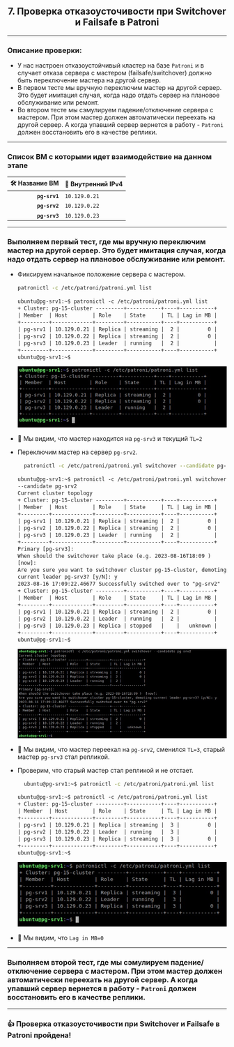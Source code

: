
  <div align="center"><h2> 7. Проверка отказоусточивости при Switchover и Failsafe в Patroni </h2></div>

***
### Описание проверки:
  * У нас настроен отказоустойчивый кластер на базе `Patroni` и в случает отказа сервера с мастером (failsafe/switchover) должно быть переключение мастера на другой сервер.
  * В первом тесте мы вручную переключим мастер на другой сервер. Это будет имитация случая, когда надо отдать сервер на плановое обслуживание или ремонт.
  * Во втором тесте мы сэмулируем падение/отключение сервера с мастером. При этом мастер должен автоматически переехать на другой сервер. А когда упавший сервер вернется в работу - `Patroni` должен восстановить его в качестве реплики.

*** 
### Список ВМ с которыми идет взаимодействие на данном этапе
  :hammer_and_wrench: Название ВМ | :memo: Внутренний IPv4 |
  |--------------:|---------------|
  | **`pg-srv1`** | `10.129.0.21` |
  | **`pg-srv2`** | `10.129.0.22` |      
  | **`pg-srv3`** | `10.129.0.23` |
  
***

### Выполняем первый тест, где мы вручную переключим мастер на другой сервер. Это будет имитация случая, когда надо отдать сервер на плановое обслуживание или ремонт.
  * Фиксируем начальное положение сервера с мастером.
    ```bash
    patronictl -c /etc/patroni/patroni.yml list
    ```
    ```console
    ubuntu@pg-srv1:~$ patronictl -c /etc/patroni/patroni.yml list
    + Cluster: pg-15-cluster ---------+-----------+----+-----------+
    | Member  | Host        | Role    | State     | TL | Lag in MB |
    +---------+-------------+---------+-----------+----+-----------+
    | pg-srv1 | 10.129.0.21 | Replica | streaming |  2 |         0 |
    | pg-srv2 | 10.129.0.22 | Replica | streaming |  2 |         0 |
    | pg-srv3 | 10.129.0.23 | Leader  | running   |  2 |           |
    +---------+-------------+---------+-----------+----+-----------+
    ubuntu@pg-srv1:~$ 
    ```
    <kbd>
      <img src="config_files/test_ha_patroni1.jpg" />
    </kbd>

  * :monocle_face: Мы видим, что мастер находится на `pg-srv3` и текущий `TL=2`

  * Переключим мастер на сервер `pg-srv2`.
    ```bash
      patronictl -c /etc/patroni/patroni.yml switchover --candidate pg-srv2
    ```
    ```console
    ubuntu@pg-srv1:~$ patronictl -c /etc/patroni/patroni.yml switchover --candidate pg-srv2
    Current cluster topology
    + Cluster: pg-15-cluster ---------+-----------+----+-----------+
    | Member  | Host        | Role    | State     | TL | Lag in MB |
    +---------+-------------+---------+-----------+----+-----------+
    | pg-srv1 | 10.129.0.21 | Replica | streaming |  2 |         0 |
    | pg-srv2 | 10.129.0.22 | Replica | streaming |  2 |         0 |
    | pg-srv3 | 10.129.0.23 | Leader  | running   |  2 |           |
    +---------+-------------+---------+-----------+----+-----------+
    Primary [pg-srv3]: 
    When should the switchover take place (e.g. 2023-08-16T18:09 )  [now]: 
    Are you sure you want to switchover cluster pg-15-cluster, demoting current leader pg-srv3? [y/N]: y
    2023-08-16 17:09:22.46677 Successfully switched over to "pg-srv2"
    + Cluster: pg-15-cluster ---------+-----------+----+-----------+
    | Member  | Host        | Role    | State     | TL | Lag in MB |
    +---------+-------------+---------+-----------+----+-----------+
    | pg-srv1 | 10.129.0.21 | Replica | streaming |  2 |         0 |
    | pg-srv2 | 10.129.0.22 | Leader  | running   |  2 |           |
    | pg-srv3 | 10.129.0.23 | Replica | stopped   |    |   unknown |
    +---------+-------------+---------+-----------+----+-----------+
    ubuntu@pg-srv1:~$ 
    ```
      <kbd>
        <img src="config_files/test_ha_patroni2.jpg" />
      </kbd>

  * :monocle_face: Мы видим, что мастер переехал на `pg-srv2`, сменился `TL=3`, старый мастер `pg-srv3` стал репликой.


  * Проверим, что старый мастер стал репликой и не отстает. 
    ```bash
      ubuntu@pg-srv1:~$ patronictl -c /etc/patroni/patroni.yml list
    ```
    ```console
    ubuntu@pg-srv1:~$ patronictl -c /etc/patroni/patroni.yml list
    + Cluster: pg-15-cluster ---------+-----------+----+-----------+
    | Member  | Host        | Role    | State     | TL | Lag in MB |
    +---------+-------------+---------+-----------+----+-----------+
    | pg-srv1 | 10.129.0.21 | Replica | streaming |  3 |         0 |
    | pg-srv2 | 10.129.0.22 | Leader  | running   |  3 |           |
    | pg-srv3 | 10.129.0.23 | Replica | streaming |  3 |         0 |
    +---------+-------------+---------+-----------+----+-----------+
    ubuntu@pg-srv1:~$ 
    ```
      <kbd>
        <img src="config_files/test_ha_patroni3.jpg" />
      </kbd>

  * :monocle_face: Мы видим, что `Lag in MB=0`


***
### Выполняем второй тест, где мы сэмулируем падение/отключение сервера с мастером. При этом мастер должен автоматически переехать на другой сервер. А когда упавший сервер вернется в работу - `Patroni` должен восстановить его в качестве реплики. 

***
### :+1: Проверка отказоусточивости при Switchover и Failsafe в Patroni пройдена!
